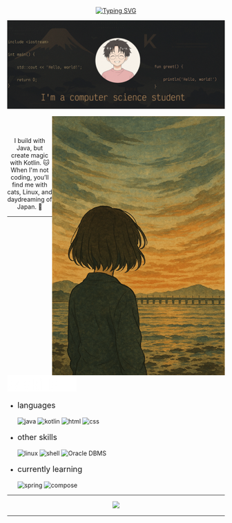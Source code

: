 <!-- Inspired in the template created by [zillastar](https://github.com/zillastar) -->
<!-- Thank you very much for this wonderful idea! If you ever read this, please note that you are the best. -->

<p align = center ><a href="https://git.io/typing-svg"><img src="https://readme-typing-svg.demolab.com?font=Lekton&weight=600&size=40&duration=7000&pause=1000&color=F7F7F7&center=true&vCenter=true&random=false&height=80&lines=%3E%3E+kosail+%3C%3C" alt="Typing SVG" /></a></p>

<p align="center">
    <img src="https://github.com/kosail/kosail/blob/main/src/banner.png" alt="aboutme" width="1080px"/>
</p>

<div>
<img align="right" width="400" src="https://github.com/kosail/kosail/blob/main/src/right.png"/>

<br><br>

<p align="center">
I build with Java, but create magic with Kotlin. 🐱 <br>
When I'm not coding, you’ll find me with cats, Linux, and daydreaming of Japan. 🏯
</p>

<hr>

<p align="left">
    <img src="https://github.com/kosail/kosail/blob/main/src/skills.png" alt="skills" width="160px"/>
</p>
  
- <p style="font-size: 18px;"> languages </p style="font-size: 18px;">
  <img src = "https://img.shields.io/badge/java-%23384334?style=for-the-badge&logo=coffeescript&logoColor=%23f1f1f1" alt = "java" />
  <img src = "https://img.shields.io/badge/kotlin-%2370724B?style=for-the-badge&logo=kotlin&logoColor=%23f1f1f1" alt = "kotlin" />
  <img src = "https://img.shields.io/badge/HTML5-%238B7E49?style=for-the-badge&logo=html5&logoColor=%23f1f1f1" alt = "html" />
  <img src = "https://img.shields.io/badge/CSS3-%233E3E23?style=for-the-badge&logo=css3&logoColor=%23f1f1f1" alt = "css" />
    
- <p style="font-size: 18px;"> other skills </p style="font-size: 18px;">
  <img src = "https://img.shields.io/badge/Linux-%23CC8832?style=for-the-badge&logo=linux&logoColor=%23f1f1f1" alt = "linux" />
  <img src = "https://img.shields.io/badge/Shell-%23BD6B1C.svg?style=for-the-badge&logo=gnubash&logoColor=%23f1f1f1" alt = "shell" />
  <img src = "https://img.shields.io/badge/Oracle-%23362D16.svg?style=for-the-badge&logo=opera&logoColor=%23f1f1f1" alt = "Oracle DBMS" />
  

- <p style="font-size: 18px;"> currently learning </p style="font-size: 18px;">
  <img src = "https://img.shields.io/badge/Spring-%23373A26.svg?style=for-the-badge&logo=spring&logoColor=%23f1f1f1" alt = "spring" />
  <img src = "https://img.shields.io/badge/Jetpack_Compose-%23272C1F?style=for-the-badge&logo=jetpackcompose&logoColor=%23f1f1f1" alt = "compose" />
  
  </br>
<hr>

<p align="center">
<img height= "150" src="https://github-readme-stats.vercel.app/api/top-langs/?username=kosail&theme=gruvbox&layout=compact&card_width=460" />
</p>

</div>

------
